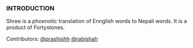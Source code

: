### INTRODUCTION 

Shree is a phoenotic translation of Ennglish words to Nepali words. It is a product of Fortystones. 

Contributors:
[@prashishh](https://github.com/prashishh) 
[@rabishah](https://github.com/rabishah)

